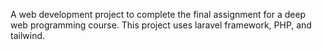 A web development project to complete the final assignment for a deep web programming course. This project uses laravel framework, PHP, and tailwind.
